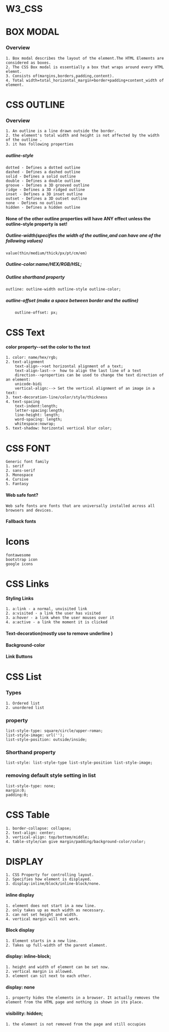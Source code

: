 # W3_CSS


# BOX MODAL
### Overview
    1. Box modal describes the layout of the element.The HTML Elements are considered as boxes.
    2. The CSS Box modal is essentially a box that wraps around every HTML elemnt.
    3. Consists of(margins,borders,padding,content).
    4. Total width=total_horizontal_margin+border+padding+content_width of element.

# CSS OUTLINE
### Overview
    1. An outline is a line drawn outside the border.
    2. the element's total width and height is not affected by the width of the outline .
    3. it has following properties
##### outline-style
    dotted - Defines a dotted outline
    dashed - Defines a dashed outline
    solid - Defines a solid outline
    double - Defines a double outline
    groove - Defines a 3D grooved outline
    ridge - Defines a 3D ridged outline
    inset - Defines a 3D inset outline
    outset - Defines a 3D outset outline
    none - Defines no outline
    hidden - Defines a hidden outline

#### None of the other outline properties will have ANY effect unless the outline-style property is set!

##### Outline-width(specifies the width of the outline,and can have one of the following values)
    value(thin/medium/thick/px/pt/cm/em)

##### Outline-color:name/HEX/RGB/HSL;
##### Outline shorthand property
    outline: outline-width outline-style outline-color;
##### outline-offset (make a space between border and the outline)
        outline-offset: px;

# CSS Text
#### color property--set the color to the text
    1. color: name/hex/rgb;
    2. text-alignment
        text-align-->set horizontal alignment of a text;
        text-align-last-->  how to align the last line of a text
        direction-->properties can be used to change the text direction of an element:
        unicode-bidi
        vertical-align:--> Set the vertical alignment of an image in a text: 
    3. text-decoration-line/color/style/thickness
    4. text-spacing
        text-indent:length;
        letter-spacing:length;
        line-height: length;
        word-spacing: length;
        whitespace:nowrap;
    5. text-shadow: horizontal vertical blur color;

# CSS FONT
    Generic font family
    1. serif
    2. sans-serif
    3. Monospace
    4. Cursive
    5. Fantasy
#### Web safe font?
    Web safe fonts are fonts that are universally installed across all browsers and devices.
#### Fallback fonts

# Icons
    fontawesome
    bootstrap icon
    google icons

# CSS Links
#### Styling Links
    1. a:link - a normal, unvisited link
    2. a:visited - a link the user has visited
    3. a:hover - a link when the user mouses over it
    4. a:active - a link the moment it is clicked
   
#### Text-decoration(mostly use to remove underline )
#### Background-color
#### Link Buttons

# CSS List
###  Types
    1. Ordered list 
    2. unordered list
### property
    list-style-type: square/circle/upper-roman;
    list-style-image: url('');
    list-style-position: outside/inside;
### Shorthand property
    list-style: list-style-type list-style-position list-style-image;
### removing default style setting in list
    list-style-type: none;
    margin:0;
    padding:0;

# CSS Table
    1. border-collapse: collapse;
    2. text-align: center;
    3. vertical-align: top/bottom/middle;
    4. table-style/can give margin/padding/background-color/color;


# DISPLAY
    1. CSS Property for controlling layout.
    2. Specifies how element is displayed.
    3. display:inline/block/inline-block/none.

#### inline display
    1. element does not start in a new line.
    2. only takes up as much width as necessary.
    3. can not set height and width.
    4. vertical margin will not work.
#### Block display
    1. Element starts in a new line.
    2. Takes up full-width of the parent element.
#### display: inline-block;
    1. height and width of element can be set now.
    2. vertical margin is allowed.
    3. element can sit next to each other.
#### display: none
    1. property hides the elements in a browser. It actually removes the element from the HTML page and nothing is shown in its place.
#### visibility: hidden;
    1. the element is not removed from the page and still occupies












 